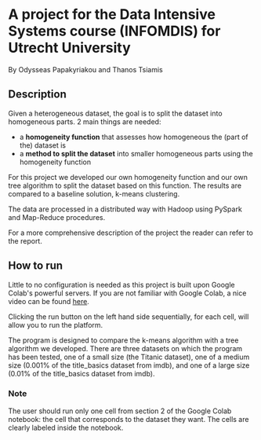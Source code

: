 # A project for the Data Intensive Systems course (INFOMDIS) for Utrecht University

By Odysseas Papakyriakou and Thanos Tsiamis

## Description
Given a heterogeneous dataset, the goal is to split the dataset into homogeneous parts. 
2 main things are needed:
* a **homogeneity function** that assesses how homogeneous the (part of the) dataset is
* a **method to split the dataset** into smaller homogeneous parts using the homogeneity function

For this project we developed our own homogeneity function and our own tree algorithm to split the dataset based on this function. The results are compared to a baseline solution, k-means clustering.

The data are processed in a distributed way with Hadoop using PySpark and Map-Reduce procedures.

For a more comprehensive description of the project the reader can refer to the report.
## How to run
Little to no configuration is needed as this project is built upon Google Colab's powerful servers.
If you are not familiar with Google Colab, a nice video can be found [here](https://www.youtube.com/watch?v=inN8seMm7UI).

Clicking the run button on the left hand side sequentially, for each cell, will allow you to run the platform.

The program is designed to compare the k-means algorithm with a tree algorithm we developed. There are three datasets on which the program has been tested, one of a small size (the Titanic dataset), one of a medium size (0.001% of the title_basics dataset from imdb), and one of a large size (0.01% of the title_basics dataset from imdb).
### Note
The user should run only one cell from section 2 of the Google Colab notebook: the cell that corresponds to the dataset they want. The cells are clearly labeled inside the notebook.
